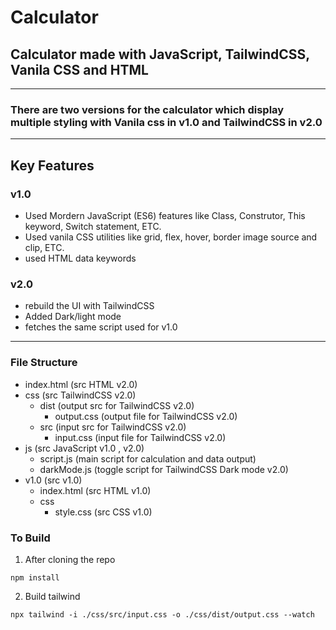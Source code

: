 # Calculator

## Calculator made with JavaScript, TailwindCSS, Vanila CSS and HTML

---

### There are two versions for the calculator which display multiple styling with Vanila css in v1.0 and TailwindCSS in v2.0

---

## Key Features

### v1.0

- Used Mordern JavaScript (ES6) features like Class, Construtor, This keyword, Switch statement, ETC.
- Used vanila CSS utilities like grid, flex, hover, border image source and clip, ETC.
- used HTML data keywords

### v2.0

- rebuild the UI with TailwindCSS
- Added Dark/light mode
- fetches the same script used for v1.0

---

### File Structure

- index.html (src HTML v2.0)
- css (src TailwindCSS v2.0)
  - dist (output src for TailwindCSS v2.0)
    - output.css (output file for TailwindCSS v2.0)
  - src (input src for TailwindCSS v2.0)
    - input.css (input file for TailwindCSS v2.0)
- js (src JavaScript v1.0 , v2.0)
  - script.js (main script for calculation and data output)
  - darkMode.js (toggle script for TailwindCSS Dark mode v2.0)
- v1.0 (src v1.0)
  - index.html (src HTML v1.0)
  - css
    - style.css (src CSS v1.0)

### To Build

1. After cloning the repo

```
npm install
```

2. Build tailwind

```
npx tailwind -i ./css/src/input.css -o ./css/dist/output.css --watch
```
